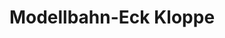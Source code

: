 ---
title: "Modellbahn-Eck Kloppe"
url: /falkenberg-elster/modellbahn-eck-kloppe/
shop: Spielzeug
---